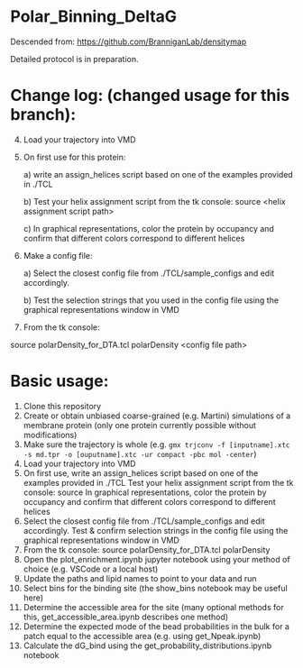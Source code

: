 # Polar_Binning_DeltaG
Descended from: https://github.com/BranniganLab/densitymap

Detailed protocol is in preparation.

# Change log: (changed usage for this branch):
4. Load your trajectory into VMD
5. On first use for this protein: 

   a) write an assign_helices script based on one of the examples provided in ./TCL

   b) Test your helix assignment script from the tk console: 
      source \<helix assignment script path\>

   c) In graphical representations, color the protein by occupancy and confirm that different colors correspond to different helices

6. Make a config file: 

    a) Select the closest config file from ./TCL/sample_configs and edit accordingly. 

    b) Test the selection strings that you used in the config file using the graphical representations window in VMD

7. From the tk console:
   
source polarDensity_for_DTA.tcl
polarDensity \<config file path\>  

# Basic usage:
1. Clone this repository
2. Create or obtain unbiased coarse-grained (e.g. Martini) simulations of a membrane protein (only one protein currently possible without modifications)
3. Make sure the trajectory is whole (e.g. `gmx trjconv -f [inputname].xtc -s md.tpr -o [ouputname].xtc -ur compact -pbc mol -center`)
4. Load your trajectory into VMD
5. On first use, write an assign_helices script based on one of the examples provided in ./TCL
Test your helix assignment script from the tk console: 
source <helix assignment script path> 
In graphical representations, color the protein by occupancy and confirm that different colors correspond to different helices
6. Select the closest config file from ./TCL/sample_configs and edit accordingly. 
Test & confirm selection strings in the config file using the graphical representations window in VMD
7. From the tk console: 
source polarDensity_for_DTA.tcl
polarDensity <config file path>  
8. Open the plot_enrichment.ipynb jupyter notebook using your method of choice (e.g. VSCode or a local host)
9. Update the paths and lipid names to point to your data and run
10. Select bins for the binding site (the show_bins notebook may be useful here)
11. Determine the accessible area for the site (many optional methods for this, get_accessible_area.ipynb describes one method)
12. Determine the expected mode of the bead probabilities in the bulk for a patch equal to the accessible area (e.g. using get_Npeak.ipynb)
13. Calculate the dG_bind using the get_probability_distributions.ipynb notebook

